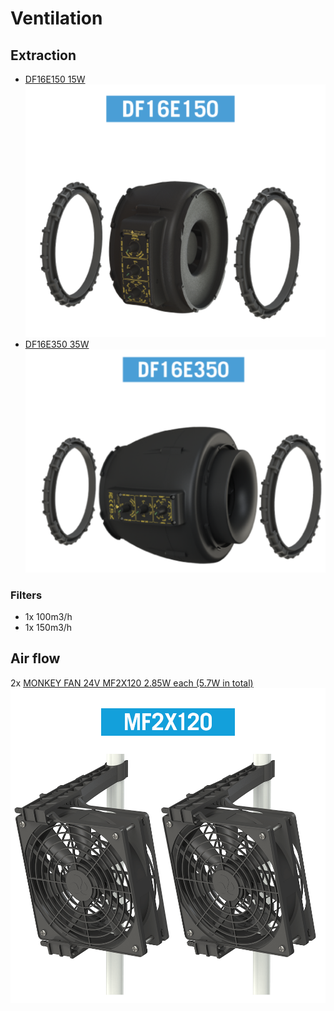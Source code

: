 # Ventilation

## Extraction
* [DF16E150 15W](https://www.secretjardin.com/de/air-renewal-extractor/)
![df16e150](../../img/df16e150.png)
* [DF16E350 35W](https://www.secretjardin.com/de/air-renewal-extractor/)
![df16e350](../../img/df16e350.png)
### Filters
- 1x 100m3/h
- 1x 150m3/h

## Air flow
2x [MONKEY FAN 24V MF2X120 2.85W each (5.7W in total)](https://www.secretjardin.com/de/air-circulation-monkey-fan-24v/)
![Monkey fan](../../img/mf2x120.png)